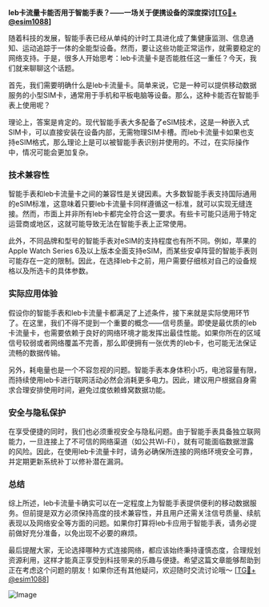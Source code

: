 **leb卡流量卡能否用于智能手表？——一场关于便携设备的深度探讨[[TG💪+ @esim1088](https://t.me/s/esim1088)]**

随着科技的发展，智能手表已经从单纯的计时工具进化成了集健康监测、信息通知、运动追踪于一体的全能型设备。然而，要让这些功能正常运作，就需要稳定的网络支持。于是，很多人开始思考：leb卡流量卡是否能胜任这一重任？今天，我们就来聊聊这个话题。

首先，我们需要明确什么是leb卡流量卡。简单来说，它是一种可以提供移动数据服务的小型SIM卡，通常用于手机和平板电脑等设备。那么，这种卡能否在智能手表上使用呢？

理论上，答案是肯定的。现代智能手表大多配备了eSIM技术，这是一种嵌入式SIM卡，可以直接安装在设备内部，无需物理SIM卡槽。而leb卡流量卡如果也支持eSIM格式，那么理论上是可以被智能手表识别并使用的。不过，在实际操作中，情况可能会更加复杂。

### 技术兼容性

智能手表和leb卡流量卡之间的兼容性是关键因素。大多数智能手表支持国际通用的eSIM标准，这意味着只要leb卡流量卡同样遵循这一标准，就可以实现无缝连接。然而，市面上并非所有leb卡都完全符合这一要求。有些卡可能只适用于特定运营商或地区，这就可能导致无法在智能手表上正常使用。

此外，不同品牌和型号的智能手表对eSIM的支持程度也有所不同。例如，苹果的Apple Watch Series 6及以上版本全面支持eSIM，而某些安卓阵营的智能手表则可能存在一定的限制。因此，在选择leb卡之前，用户需要仔细核对自己的设备规格以及所选卡的具体参数。

### 实际应用体验

假设你的智能手表和leb卡流量卡都满足了上述条件，接下来就是实际使用环节了。在这里，我们不得不提到一个重要的概念——信号质量。即使是最优质的leb卡流量卡，也需要依赖于良好的网络环境才能发挥出最佳性能。如果你所在的区域信号较弱或者网络覆盖不完善，那么即便拥有一张优秀的leb卡，也可能无法保证流畅的数据传输。

另外，耗电量也是一个不容忽视的问题。智能手表本身体积小巧，电池容量有限，而持续使用leb卡进行联网活动必然会消耗更多电力。因此，建议用户根据自身需求合理安排使用时间，避免过度依赖蜂窝数据功能。

### 安全与隐私保护

在享受便捷的同时，我们也必须重视安全与隐私问题。由于智能手表具备独立联网能力，一旦连接上了不可信的网络渠道（如公共Wi-Fi），就有可能面临数据泄露的风险。因此，在使用leb卡流量卡时，请务必确保所连接的网络环境安全可靠，并定期更新系统补丁以修补潜在漏洞。

### 总结

综上所述，leb卡流量卡确实可以在一定程度上为智能手表提供便利的移动数据服务。但前提是双方必须保持高度的技术兼容性，并且用户还需关注信号质量、续航表现以及网络安全等方面的问题。如果你打算将leb卡应用于智能手表，请务必提前做好充分准备，以免出现不必要的麻烦。

最后提醒大家，无论选择哪种方式连接网络，都应该始终秉持谨慎态度，合理规划资源利用，这样才能真正享受到科技带来的乐趣与便捷。希望这篇文章能够帮助到正在考虑这个问题的朋友！如果你还有其他疑问，欢迎随时交流讨论哦～ [[TG💪+ @esim1088](https://t.me/s/esim1088)] 

![Image](https://i.postimg.cc/4NQfJmqS/Snipaste-2025-05-13-00-14-12.png)